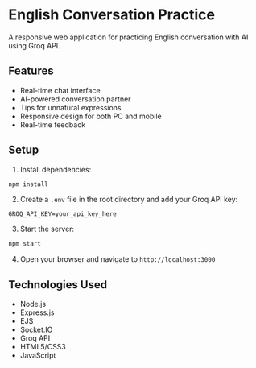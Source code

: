 # English Conversation Practice

A responsive web application for practicing English conversation with AI using Groq API.

## Features

- Real-time chat interface
- AI-powered conversation partner
- Tips for unnatural expressions
- Responsive design for both PC and mobile
- Real-time feedback

## Setup

1. Install dependencies:
```bash
npm install
```

2. Create a `.env` file in the root directory and add your Groq API key:
```
GROQ_API_KEY=your_api_key_here
```

3. Start the server:
```bash
npm start
```

4. Open your browser and navigate to `http://localhost:3000`

## Technologies Used

- Node.js
- Express.js
- EJS
- Socket.IO
- Groq API
- HTML5/CSS3
- JavaScript 